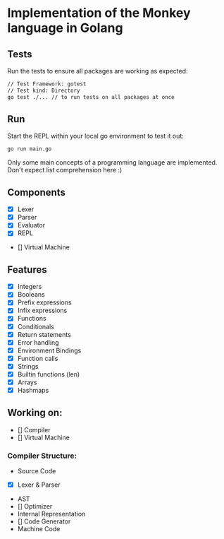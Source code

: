 # Implementation of the Monkey language in Golang

## Tests
Run the tests to ensure all packages are working as expected:
```bash
// Test Framework: gotest
// Test kind: Directory
go test ./... // to run tests on all packages at once
```

## Run
Start the REPL within your local go environment to test it out:
```bash
go run main.go
```
Only some main concepts of a programming language are implemented. Don't expect list comprehension here :)

## Components

- [x] Lexer
- [x] Parser
- [x] Evaluator
- [x] REPL
- [] Virtual Machine

## Features

- [x] Integers
- [x] Booleans
- [x] Prefix expressions
- [x] Infix expressions
- [x] Functions
- [x] Conditionals
- [x] Return statements
- [x] Error handling
- [x] Environment Bindings
- [x] Function calls
- [x] Strings
- [x] Builtin functions (len)
- [x] Arrays
- [x] Hashmaps

## Working on:
- [] Compiler
- [] Virtual Machine


### Compiler Structure:

- Source Code
- [x] Lexer & Parser
- AST
- [] Optimizer
- Internal Representation
- [] Code Generator
- Machine Code
